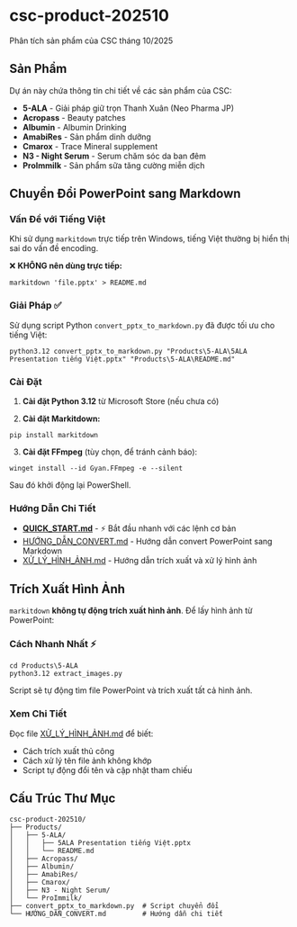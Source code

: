# csc-product-202510
Phân tích sản phẩm của CSC tháng 10/2025

## Sản Phẩm

Dự án này chứa thông tin chi tiết về các sản phẩm của CSC:

- **5-ALA** - Giải pháp giữ trọn Thanh Xuân (Neo Pharma JP)
- **Acropass** - Beauty patches
- **Albumin** - Albumin Drinking
- **AmabiRes** - Sản phẩm dinh dưỡng
- **Cmarox** - Trace Mineral supplement
- **N3 - Night Serum** - Serum chăm sóc da ban đêm
- **ProImmilk** - Sản phẩm sữa tăng cường miễn dịch

## Chuyển Đổi PowerPoint sang Markdown

### Vấn Đề với Tiếng Việt

Khi sử dụng `markitdown` trực tiếp trên Windows, tiếng Việt thường bị hiển thị sai do vấn đề encoding.

❌ **KHÔNG nên dùng trực tiếp:**
```shell
markitdown 'file.pptx' > README.md
```

### Giải Pháp ✅

Sử dụng script Python `convert_pptx_to_markdown.py` đã được tối ưu cho tiếng Việt:

```shell
python3.12 convert_pptx_to_markdown.py "Products\5-ALA\5ALA Presentation tiếng Việt.pptx" "Products\5-ALA\README.md"
```

### Cài Đặt

1. **Cài đặt Python 3.12** từ Microsoft Store (nếu chưa có)

2. **Cài đặt Markitdown:**
```shell
pip install markitdown
```

3. **Cài đặt FFmpeg** (tùy chọn, để tránh cảnh báo):
```shell
winget install --id Gyan.FFmpeg -e --silent
```
Sau đó khởi động lại PowerShell.

### Hướng Dẫn Chi Tiết

- **[QUICK_START.md](QUICK_START.md)** - ⚡ Bắt đầu nhanh với các lệnh cơ bản
- [HƯỚNG_DẪN_CONVERT.md](HƯỚNG_DẪN_CONVERT.md) - Hướng dẫn convert PowerPoint sang Markdown
- [XỬ_LÝ_HÌNH_ẢNH.md](XỬ_LÝ_HÌNH_ẢNH.md) - Hướng dẫn trích xuất và xử lý hình ảnh

## Trích Xuất Hình Ảnh

`markitdown` **không tự động trích xuất hình ảnh**. Để lấy hình ảnh từ PowerPoint:

### Cách Nhanh Nhất ⚡
```shell
cd Products\5-ALA
python3.12 extract_images.py
```

Script sẽ tự động tìm file PowerPoint và trích xuất tất cả hình ảnh.

### Xem Chi Tiết
Đọc file [XỬ_LÝ_HÌNH_ẢNH.md](XỬ_LÝ_HÌNH_ẢNH.md) để biết:
- Cách trích xuất thủ công
- Cách xử lý tên file ảnh không khớp
- Script tự động đổi tên và cập nhật tham chiếu

## Cấu Trúc Thư Mục

```
csc-product-202510/
├── Products/
│   ├── 5-ALA/
│   │   ├── 5ALA Presentation tiếng Việt.pptx
│   │   └── README.md
│   ├── Acropass/
│   ├── Albumin/
│   ├── AmabiRes/
│   ├── Cmarox/
│   ├── N3 - Night Serum/
│   └── ProImmilk/
├── convert_pptx_to_markdown.py  # Script chuyển đổi
└── HƯỚNG_DẪN_CONVERT.md         # Hướng dẫn chi tiết
```